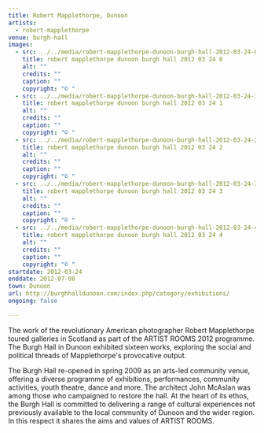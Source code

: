 ```yaml
---
title: Robert Mapplethorpe, Dunoon
artists:
  - robert-mapplethorpe
venue: burgh-hall
images:
  - src: ../../media/robert-mapplethorpe-dunoon-burgh-hall-2012-03-24-0.webp
    title: robert mapplethorpe dunoon burgh hall 2012 03 24 0
    alt: ""
    credits: ""
    caption: ""
    copyright: "© "
  - src: ../../media/robert-mapplethorpe-dunoon-burgh-hall-2012-03-24-1.webp
    title: robert mapplethorpe dunoon burgh hall 2012 03 24 1
    alt: ""
    credits: ""
    caption: ""
    copyright: "© "
  - src: ../../media/robert-mapplethorpe-dunoon-burgh-hall-2012-03-24-2.webp
    title: robert mapplethorpe dunoon burgh hall 2012 03 24 2
    alt: ""
    credits: ""
    caption: ""
    copyright: "© "
  - src: ../../media/robert-mapplethorpe-dunoon-burgh-hall-2012-03-24-3.webp
    title: robert mapplethorpe dunoon burgh hall 2012 03 24 3
    alt: ""
    credits: ""
    caption: ""
    copyright: "© "
  - src: ../../media/robert-mapplethorpe-dunoon-burgh-hall-2012-03-24-4.webp
    title: robert mapplethorpe dunoon burgh hall 2012 03 24 4
    alt: ""
    credits: ""
    caption: ""
    copyright: "© "
startdate: 2012-03-24
enddate: 2012-07-08
town: Dunoon
url: http://burghhalldunoon.com/index.php/category/exhibitions/
ongoing: false

---
```


The work of the revolutionary American photographer Robert Mapplethorpe toured galleries in Scotland as part of the ARTIST ROOMS 2012 programme. The Burgh Hall in Dunoon exhibited sixteen works, exploring the social and political threads of Mapplethorpe's provocative output.

The Burgh Hall re-opened in spring 2009 as an arts-led community venue, offering a diverse programme of exhibitions, performances, community activities, youth theatre, dance and more. The architect John McAslan was among those who campaigned to restore the hall. At the heart of its ethos, the Burgh Hall is committed to delivering a range of cultural experiences not previously available to the local community of Dunoon and the wider region. In this respect it shares the aims and values of ARTIST ROOMS.